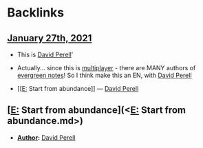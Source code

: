 
# Backlinks
## [January 27th, 2021](<January 27th, 2021.md>)
- This is [David Perell](<David Perell.md>)'

- Actually... since this is [multiplayer](<multiplayer.md>) - there are MANY authors of [evergreen notes](<evergreen notes.md>)! So I think make this an EN, with [David Perell](<David Perell.md>)

- [[[E:](<[[E:.md>) Start from abundance]] — [David Perell](<David Perell.md>)

## [[E:](<[E:.md>) Start from abundance](<[E:](<E:.md>) Start from abundance.md>)
- **[Author](<Author.md>):** [David Perell](<David Perell.md>)

